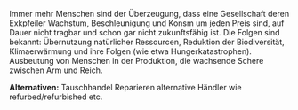 Immer mehr Menschen sind der Überzeugung, dass eine Gesellschaft deren Exkpfeiler Wachstum, Beschleunigung und Konsm um jeden Preis sind, auf Dauer nicht tragbar und schon gar nicht zukunftsfähig ist. Die Folgen sind bekannt: Übernutzung natürlicher Ressourcen, Reduktion der Biodiversität, Klimaerwärmung und ihre Folgen (wie etwa Hungerkatastrophen). Ausbeutung von Menschen in der Produktion, die wachsende Schere zwischen Arm und Reich.

**Alternativen:**
Tauschhandel
Reparieren
alternative Händler wie refurbed/refurbished
etc.


